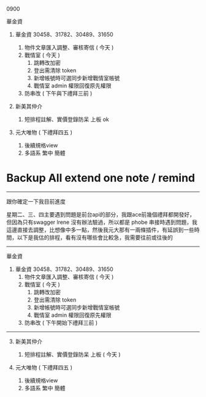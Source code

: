 0900

華金資

1. 華金資 30458、31782、30489、31650 
   1. 物件文章匯入調整、審核寄信 ( 今天 )
   2. 戰情室 ( 今天 )
      1. 跳轉改加密
      2. 登出需清除 token
      4. 新增帳號時可選同步新增戰情室帳號
      5. 戰情室 admin 權限回復原先權限
   3. 防串改 ( 下午與下禮拜三前 )

3. 新美其仲介
   1. 短排程註解、實價登錄防呆 上板 ok

3. 元大唯物 ( 下禮拜四五 )
   1. 後續規格view
   2. 多語系 繁中 簡體


# Backup All extend one note / remind

-----------------------------------------------------------------

跟你確定一下我目前進度

星期二、三、四主要遇到問題是前台api的部分，我跟ace前幾個禮拜都開發好，但因為只有swagger lrene 沒有辦法驗過，所以都是 phobe 串接時遇到問題，我這邊直接去調整，比想像中多一點，然後我元大那有一兩條插件，有延誤到一些時間，以下是我估的排程，看有沒有哪些會比較急，我需要往前或往後的

------

華金資

1. 華金資 30458、31782、30489、31650 
   1. 物件文章匯入調整、審核寄信 ( 今天 )
   2. 戰情室 ( 今天 )
      1. 跳轉改加密
      2. 登出需清除 token
      4. 新增帳號時可選同步新增戰情室帳號
      5. 戰情室 admin 權限回復原先權限
   3. 防串改 ( 下午開始下禮拜三前 )

---

3. 新美其仲介
   1. 短排程註解、實價登錄防呆 上板 ( 今天 )

3. 元大唯物 ( 下禮拜四五 )
   1. 後續規格view
   2. 多語系 繁中 簡體
   
